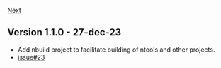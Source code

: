[Next](#next)

## Version 1.1.0 - 27-dec-23
- Add nbuild project to facilitate building of ntools and other projects.
- [issue#23](https://github.com/naz-hage/ntools/issues/23)